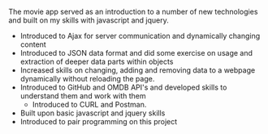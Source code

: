 The movie app served as an introduction to a number of new technologies and built on my skills with javascript and jquery.
  - Introduced to Ajax for server communication and dynamically changing content
  - Introduced to JSON data format and did some exercise on usage and extraction of deeper data parts within objects
  - Increased skills on changing, adding and removing data to a webpage dynamically without reloading the page.
  - Introduced to GitHub and OMDB API's and developed skills to understand them and work with them
    - Introduced to CURL and Postman.
  - Built upon basic javascript and jquery skills
  - Introduced to pair programming on this project  
